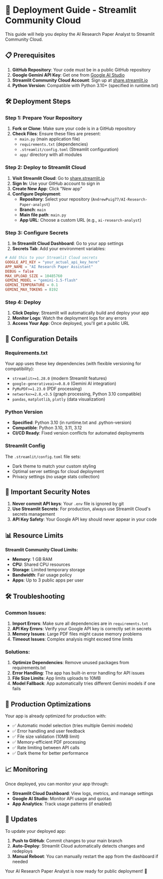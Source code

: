 # 🚀 Deployment Guide - Streamlit Community Cloud

This guide will help you deploy the AI Research Paper Analyst to Streamlit Community Cloud.

## 📋 Prerequisites

1. **GitHub Repository**: Your code must be in a public GitHub repository
2. **Google Gemini API Key**: Get one from [Google AI Studio](https://aistudio.google.com/app/apikey)
3. **Streamlit Community Cloud Account**: Sign up at [share.streamlit.io](https://share.streamlit.io)
4. **Python Version**: Compatible with Python 3.10+ (specified in runtime.txt)

## 🛠️ Deployment Steps

### Step 1: Prepare Your Repository

1. **Fork or Clone**: Make sure your code is in a GitHub repository
2. **Check Files**: Ensure these files are present:
   - `main.py` (main application file)
   - `requirements.txt` (dependencies)
   - `.streamlit/config.toml` (Streamlit configuration)
   - `app/` directory with all modules

### Step 2: Deploy to Streamlit Cloud

1. **Visit Streamlit Cloud**: Go to [share.streamlit.io](https://share.streamlit.io)
2. **Sign In**: Use your GitHub account to sign in
3. **Create New App**: Click "New app"
4. **Configure Deployment**:
   - **Repository**: Select your repository (`AndrewPuig77/AI-Research-Paper-analyst`)
   - **Branch**: `main`
   - **Main file path**: `main.py`
   - **App URL**: Choose a custom URL (e.g., `ai-research-analyst`)

### Step 3: Configure Secrets

1. **In Streamlit Cloud Dashboard**: Go to your app settings
2. **Secrets Tab**: Add your environment variables:

```toml
# Add this to your Streamlit Cloud secrets
GOOGLE_API_KEY = "your_actual_api_key_here"
APP_NAME = "AI Research Paper Assistant"
DEBUG = false
MAX_UPLOAD_SIZE = 10485760
GEMINI_MODEL = "gemini-1.5-flash"
GEMINI_TEMPERATURE = 0.1
GEMINI_MAX_TOKENS = 8192
```

### Step 4: Deploy

1. **Click Deploy**: Streamlit will automatically build and deploy your app
2. **Monitor Logs**: Watch the deployment logs for any errors
3. **Access Your App**: Once deployed, you'll get a public URL

## 🔧 Configuration Details

### Requirements.txt
Your app uses these key dependencies (with flexible versioning for compatibility):
- `streamlit>=1.28.0` (modern Streamlit features)
- `google-generativeai>=0.8.0` (Gemini AI integration)
- `PyMuPDF>=1.23.0` (PDF processing)
- `networkx>=2.8,<3.5` (graph processing, Python 3.10 compatible)
- `pandas`, `matplotlib`, `plotly` (data visualization)

### Python Version
- **Specified**: Python 3.10 (in runtime.txt and .python-version)
- **Compatible**: Python 3.10, 3.11, 3.12
- **CI/CD Ready**: Fixed version conflicts for automated deployments

### Streamlit Config
The `.streamlit/config.toml` file sets:
- Dark theme to match your custom styling
- Optimal server settings for cloud deployment
- Privacy settings (no usage stats collection)

## 🚨 Important Security Notes

1. **Never commit API keys**: Your `.env` file is ignored by git
2. **Use Streamlit Secrets**: For production, always use Streamlit Cloud's secrets management
3. **API Key Safety**: Your Google API key should never appear in your code

## 📊 Resource Limits

**Streamlit Community Cloud Limits:**
- **Memory**: 1 GB RAM
- **CPU**: Shared CPU resources
- **Storage**: Limited temporary storage
- **Bandwidth**: Fair usage policy
- **Apps**: Up to 3 public apps per user

## 🛠️ Troubleshooting

### Common Issues:

1. **Import Errors**: Make sure all dependencies are in `requirements.txt`
2. **API Key Errors**: Verify your Google API key is correctly set in secrets
3. **Memory Issues**: Large PDF files might cause memory problems
4. **Timeout Issues**: Complex analysis might exceed time limits

### Solutions:

1. **Optimize Dependencies**: Remove unused packages from requirements.txt
2. **Error Handling**: The app has built-in error handling for API issues
3. **File Size Limits**: App limits uploads to 10MB
4. **Model Fallback**: App automatically tries different Gemini models if one fails

## 🎯 Production Optimizations

Your app is already optimized for production with:
- ✅ Automatic model selection (tries multiple Gemini models)
- ✅ Error handling and user feedback
- ✅ File size validation (10MB limit)
- ✅ Memory-efficient PDF processing
- ✅ Rate limiting between API calls
- ✅ Dark theme for better performance

## 📈 Monitoring

Once deployed, you can monitor your app through:
- **Streamlit Cloud Dashboard**: View logs, metrics, and manage settings
- **Google AI Studio**: Monitor API usage and quotas
- **App Analytics**: Track usage patterns (if enabled)

## 🔄 Updates

To update your deployed app:
1. **Push to GitHub**: Commit changes to your main branch
2. **Auto-Deploy**: Streamlit Cloud automatically detects changes and redeploys
3. **Manual Reboot**: You can manually restart the app from the dashboard if needed

Your AI Research Paper Analyst is now ready for public deployment! 🚀